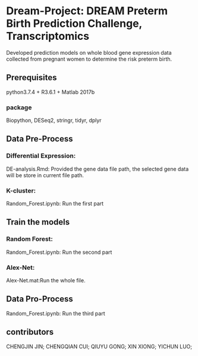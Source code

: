 # Dream-Project: DREAM Preterm Birth Prediction Challenge, Transcriptomics
Developed prediction models on whole blood gene expression data collected from pregnant women to determine the risk preterm birth.
## Prerequisites
python3.7.4 + R3.6.1 + Matlab 2017b
### package
Biopython, DESeq2, stringr, tidyr, dplyr
## Data Pre-Process
### Differential Expression:
DE-analysis.Rmd:  Provided the gene data file path, the selected gene data will be store in current file path.
### K-cluster:
Random_Forest.ipynb: Run the first part 
## Train the models
### Random Forest:
Random_Forest.ipynb: Run the second part 
### Alex-Net:
Alex-Net.mat:Run the whole file.
## Data Pro-Process
Random_Forest.ipynb: Run the third part 

## contributors
CHENGJIN JIN;
CHENGQIAN CUI;
QIUYU GONG; 
XIN XIONG; 
YICHUN LUO;




